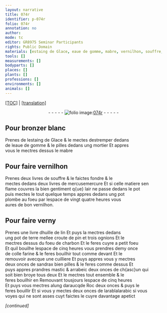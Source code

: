 ```yaml
---
layout: narrative
title: 074r
identifier: p-074r
folio: 074r
annotation: no
author:
mode: tc
editor: GR8975 Seminar Participants
rights: Public Domain
materials: [estaing de Glace, eaue de gomme, mabre, vernilhon, souffre, mercure, plombe, huille de lin, terre, croute de pin, ognions, charbon, colle farine, sandrax, mastic, arrabeic, alung daraucqde Roc, arabic]
tools: []
measurements: []
bodyparts: []
places: []
plants: []
professions: []
environments: []
animals: []
---
```


<p><a href="{{ site.baseurl }}/diplomatic/">[TOC]</a> | <a href="{{ site.baseurl }}/_texts/p-074r_tl.md/">[translation]</a></p><div class="folio" align="center">- - - - - <a href="http://gallica.bnf.fr/ark:/12148/btv1b10500001g/f153.image" target="_blank"><img src="https://cu-mkp.github.io/2017-workshop-edition/assets/photo-icon.png" alt="folio image: " style="display:inline-block; margin-bottom:-3px;"/>074r</a> - - - - - </div>  
  

## Pour bronzer blanc

 
Prenes de l<span class="m">estaing de Glace</span> & le mectes destremper dedans<br/> de l<span class="m">eaue de gomme</span> & le pilles dedans ung mortier Et appres<br/> vous le mectres dessus le <span class="m">mabre</span>
 
 
  

## Pour faire <span class="m">vernilhon</span>

 
Prenes deux livres de <span class="m">souffre</span> & le faictes fondre & le<br/> mectes dedans deux livres de <span class="del">mercuse</span><span class="add"><span class="m">mercure</span></span> Et si celle matiere sen<br/> flame couvres la bien gentiment q{ue} lair ne passe dedans le pot<br/> puis mectes le tout quelque temps appres dedans ung pot<br/> <span class="m">plombe</span> au foeu par lespace de vingt quatre heures vous<br/> aures de bon <span class="m">vernilhon</span>. 
 
 
  

## Pour faire verny

 
Prenes une livre d<span class="m">huille de lin</span> Et puys la mectres dedans<br/> ung pot de <span class="m">terre</span> mellee <span class="m">croute de pin</span> et trois <span class="m">ognions</span> Et le<br/> mectres dessus du foeu de <span class="m">charbon</span> Et le feres cuyre a petit foeu<br/> Et quil bouilhe lespace de cinq heures vous prendres demy once<br/> de <span class="m">colle farine</span> & le feres bouilhir tout comme devant Et le<br/> remouvoir avecque une cuilliere Et puys appres vous y mectres<br/> deux onces de <span class="m">sandrax</span> bien pilles & le feres comme dessus Et<br/> puys appres prandres <span class="m">mastic</span> & <span class="m">arrab<span class="del">e</span><span class="add">i</span>c</span> deux onces de ch{asc}un qui<br/> soit bien broye tous deux Et le mectres tout ensemble & le<br/> feres bouilhir en Remouvant tousjours lespace de cinq heures<br/> Et puys vous mectres <span class="m">alung <span class="del">daraucq</span><span class="add">de Roc</span></span> deux onces & puys le<br/> feres bouillir Et si vous y mectes deux onces de <span class="del">larabla</span><span class="add">l<span class="m">arabic</span></span> si vous<br/> voyes qui ne sont asses cuyt faictes le cuyre davantage apetict
 
*[continued]*
 

